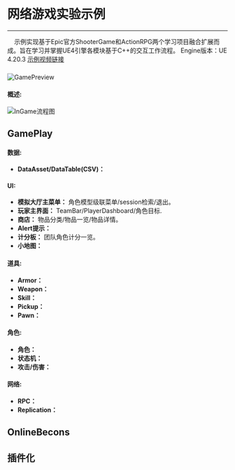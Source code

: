 # 网络游戏实验示例
---
    
&nbsp;&nbsp;&nbsp;&nbsp;示例实现基于Epic官方ShooterGame和ActionRPG两个学习项目融合扩展而成。旨在学习并掌握UE4引擎各模块基于C++的交互工作流程。
Engine版本：UE 4.20.3
<a href="https://www.bilibili.com/video/BV1cz4y1o79a"> 示例视频链接</a>  

##### 
![GamePreview](https://yw-dev.github.io/content/posts/2019-04-17/Shotcut.png)


####  概述:
![InGame流程图](https://yw-dev.github.io/content/posts/2019-04-17/InGame.png)

##  GamePlay

####  数据:
- **DataAsset/DataTable(CSV)：** 

####  UI:

- **模拟大厅主菜单：** 角色模型级联菜单/session检索/退出。
- **玩家主界面：** TeamBar/PlayerDashboard/角色目标.
- **商店：** 物品分类/物品一览/物品详情。
- **Alert提示：** 
- **计分板：**  团队角色计分一览。
- **小地图：** 

####  道具:

- **Armor：** 
- **Weapon：** 
- **Skill：** 
- **Pickup：** 
- **Pawn：** 

####  角色:

- **角色：** 
- **状态机：** 
- **攻击/伤害：** 

####  网络:

- **RPC：** 
- **Replication：** 

##  OnlineBecons

##  插件化






